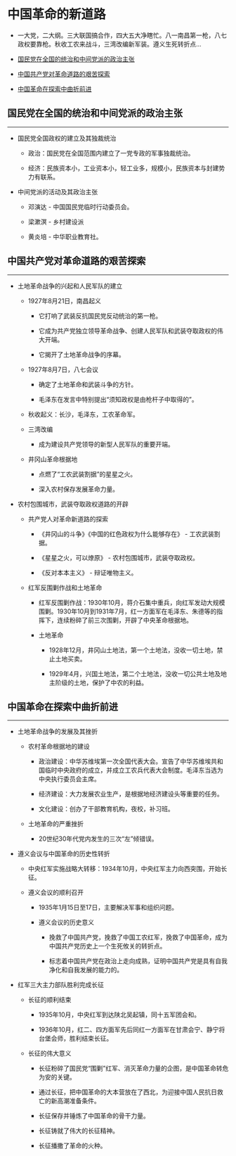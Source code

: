 # 中国革命的新道路

  + 一大党，二大纲。三大联国搞合作，四大五大净瞎忙。八一南昌第一枪，八七政权要靠枪。秋收工农来战斗，三湾改编新军装。遵义生死转折点...

  + [国民党在全国的统治和中间党派的政治主张](#国民党在全国的统治和中间党派的政治主张)

  + [中国共产党对革命道路的艰苦探索](#中国共产党对革命道路的艰苦探索)

  + [中国革命在探索中曲折前进](#中国革命在探索中曲折前进)

## 国民党在全国的统治和中间党派的政治主张

***

  + 国民党全国政权的建立及其独裁统治

    - 政治：国民党在全国范围内建立了一党专政的军事独裁统治。

    - 经济：民族资本小，工业资本小，轻工业多，规模小，民族资本与封建势力有联系。

  + 中间党派的活动及其政治主张

    - 邓演达 - 中国国民党临时行动委员会。

    - 梁漱溟 - 乡村建设派

    - 黄炎培 - 中华职业教育社。

## 中国共产党对革命道路的艰苦探索

***

  + 土地革命战争的兴起和人民军队的建立

    - 1927年8月21日，南昌起义

      - 它打响了武装反抗国民党反动统治的第一枪。

      - 它成为共产党独立领导革命战争、创建人民军队和武装夺取政权的伟大开端。

      - 它揭开了土地革命战争的序幕。

    - 1927年8月7日，八七会议

      - 确定了土地革命和武装斗争的方针。

      - 毛泽东在发言中特别提出“须知政权是由枪杆子中取得的”。

    - 秋收起义：长沙，毛泽东，工农革命军。

    - 三湾改编

      - 成为建设共产党领导的新型人民军队的重要开端。

    - 井冈山革命根据地

      - 点燃了“工农武装割据”的星星之火。

      - 深入农村保存发展革命力量。

  + 农村包围城市，武装夺取政权道路的开辟

    - 共产党人对革命新道路的探索

      - 《井冈山的斗争》《中国的红色政权为什么能够存在》 - 工农武装割据。

      - 《星星之火，可以燎原》 - 农村包围城市，武装夺取政权。

      - 《反对本本主义》 - 辩证唯物主义。

    - 红军反围剿作战和土地革命

      - 红军反围剿作战：1930年10月，蒋介石集中重兵，向红军发动大规模围剿。1930年10月到1931年7月，红一方面军在毛泽东、朱德等的指挥下，连续粉碎了前三次围剿，开辟了中央革命根据地。

      - 土地革命

        - 1928年12月，井冈山土地法，第一个土地法，没收一切土地，禁止土地买卖。

        - 1929年4月，兴国土地法，第二个土地法，没收一切公共土地及地主阶级的土地，保护了中农的利益。

## 中国革命在探索中曲折前进

***

  + 土地革命战争的发展及其挫折

    - 农村革命根据地的建设

      - 政治建设：中华苏维埃第一次全国代表大会。宣告了中华苏维埃共和国临时中央政府的成立，并成立工农兵代表大会制度。毛泽东当选为中央执行委员会主席。

      - 经济建设：大力发展农业生产，是根据地经济建设头等重要的任务。

      - 文化建设：创办了干部教育机构，夜校，补习班。

    - 土地革命的严重挫折

      - 20世纪30年代党内发生的三次“左”倾错误。

  + 遵义会议与中国革命的历史性转折

    - 中央红军实施战略大转移：1934年10月，中央红军主力向西突围，开始长征。

    - 遵义会议的顺利召开

      - 1935年1月15日至17日，主要解决军事和组织问题。

      - 遵义会议的历史意义

        - 挽救了中国共产党，挽救了中国工农红军，挽救了中国革命，成为中国共产党历史上一个生死攸关的转折点。

        - 标志着中国共产党在政治上走向成熟，证明中国共产党是具有自我净化和自我发展的能力的。

  + 红军三大主力部队胜利完成长征

    - 长征的顺利结束

      - 1935年10月，中央红军到达陕北吴起镇，同十五军团会和。

      - 1936年10月，红二、四方面军先后同红一方面军在甘肃会宁、静宁将台堡会师，胜利结束长征。

    - 长征的伟大意义

      - 长征粉碎了国民党“围剿”红军、消灭革命力量的企图，是中国革命转危为安的关键。

      - 通过长征，把中国革命的大本营放在了西北，为迎接中国人民抗日救亡的新高潮准备条件。

      - 长征保存并锤炼了中国革命的骨干力量。

      - 长征铸就了伟大的长征精神。

      - 长征播撒了革命的火种。
